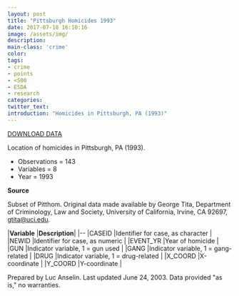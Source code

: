 ```yaml
---
layout: post
title: "Pittsburgh Homicides 1993"
date: 2017-07-18 16:10:16
image: /assets/img/
description:
main-class: 'crime'
color:
tags:
- crime
- points
- <500
- ESDA
- research
categories:
twitter_text:
introduction: "Homicides in Pittsburgh, PA (1993)"
---
```


<script>
$('#map').hide();
</script>

[DOWNLOAD DATA](../data/pittsburgh.zip)


Location of homicides in Pittsburgh, PA (1993).

* Observations = 143
* Variables = 8
* Year = 1993

**Source**

Subset of Pitthom. Original data made available by George Tita,
Department of Criminology, Law and Society, University of California,
Irvine, CA 92697, [gtita@uci.edu](mailto:gtita@uci.edu).


  |**Variable**    |**Description**|
  |--
  |CASEID      |Identifier for case, as character |
  |NEWID       |Identifier for case, as numeric  |
  |EVENT\_YR   |Year of homicide  |
  |GUN         |Indicator variable, 1 = gun used  |
  |GANG        |Indicator variable, 1 = gang-related  |
  |DRUG       |Indicator variable, 1 = drug-related  |
  |X\_COORD   |X-coordinate  |
  |Y\_COORD   |Y-coordinate  |

Prepared by Luc Anselin. Last updated June 24, 2003. Data provided "as is," no warranties.
